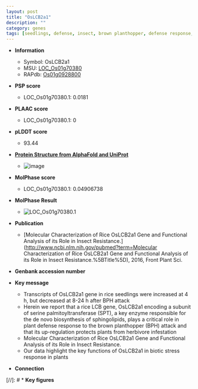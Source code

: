 ```yaml
---
layout: post
title: "OsLCB2a1"
description: ""
category: genes
tags: [seedlings, defense, insect, brown planthopper, defense response, stress, biotic stress, stress response]
---
```


* **Information**  
    + Symbol: OsLCB2a1  
    + MSU: [LOC_Os01g70380](http://rice.plantbiology.msu.edu/cgi-bin/ORF_infopage.cgi?orf=LOC_Os01g70380)  
    + RAPdb: [Os01g0928800](http://rapdb.dna.affrc.go.jp/viewer/gbrowse_details/irgsp1?name=Os01g0928800)  

* **PSP score**  
    + LOC_Os01g70380.1: 0.0181 

* **PLAAC score**  
    + LOC_Os01g70380.1: 0 

* **pLDDT score**
    + 93.44

* **[Protein Structure from AlphaFold and UniProt](https://www.uniprot.org/uniprotkb/Q5JK39/entry#structure)**
    + ![image](https://ricepsp.github.io/images/Q5/AF-Q5JK39-F1.png)

* **MolPhase score**
    + LOC_Os01g70380.1: 0.04906738

* **MolPhase Result**
    + ![LOC_Os01g70380.1](https://304243504.github.io/Pictures/LOC_Os01g/LOC_Os01g70380.1.png)

* **Publication**  
    + [Molecular Characterization of Rice OsLCB2a1 Gene and Functional Analysis of its Role in Insect Resistance.](http://www.ncbi.nlm.nih.gov/pubmed?term=Molecular Characterization of Rice OsLCB2a1 Gene and Functional Analysis of its Role in Insect Resistance.%5BTitle%5D), 2016, Front Plant Sci.

* **Genbank accession number**  

* **Key message**  
    + Transcripts of OsLCB2a1 gene in rice seedlings were increased at 4 h, but decreased at 8-24 h after BPH attack
    + Herein we report that a rice LCB gene, OsLCB2a1 encoding a subunit of serine palmitoyltransferase (SPT), a key enzyme responsible for the de novo biosynthesis of sphingolipids, plays a critical role in plant defense response to the brown planthopper (BPH) attack and that its up-regulation protects plants from herbivore infestation
    + Molecular Characterization of Rice OsLCB2a1 Gene and Functional Analysis of its Role in Insect Resistance.
    + Our data highlight the key functions of OsLCB2a1 in biotic stress response in plants

* **Connection**  

[//]: # * **Key figures**  


